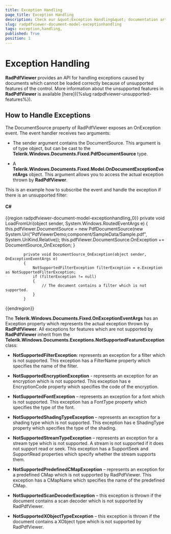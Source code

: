 ```yaml
---
title: Exception Handling 
page_title: Exception Handling 
description: Check our &quot;Exception Handling&quot; documentation article for the RadPdfViewer WPF control.
slug: radpdfviewer-document-model-exceptionhandling
tags: exception,handling,
published: True
position: 1
---
```


# Exception Handling 



__RadPdfViewer__ provides an API for handling exceptions caused by documents which cannot be loaded correctly because of unsupported features of the control. More information about the unsupported features in __RadPdfViewer__ is available [here]({%slug radpdfviewer-unsupported-features%}).
      

## How to Handle Exceptions

The DocumentSource property of RadPdfViewer exposes an OnException event. The event handler receives two arguments:

* The sender argument contains the DocumentSource. This argument is of type object, but can be cast to the __Telerik.Windows.Documents.Fixed.PdfDocumentSource__ type.
            

* A __Telerik.Windows.Documents.Fixed.Model.OnDocumentExceptionEventArgs__ object. This argument allows you to access the actual exception thrown by __RadPdfViewer__.
            

This is an example how to subscribe the event and handle the exception if there is an unsupported filter:
        

#### __C#__

{{region radpdfviewer-document-model-exceptionhandling_0}}
	        private void LoadFromUri(object sender, System.Windows.RoutedEventArgs e)
	        {
	            this.pdfViewer.DocumentSource = new PdfDocumentSource(new System.Uri("PdfViewerDemo;component/SampleData/Sample.pdf", System.UriKind.Relative));
	            this.pdfViewer.DocumentSource.OnException += DocumentSource_OnException;
	        }
	
	        private void DocumentSource_OnException(object sender, OnExceptionEventArgs e)
	        {
	            NotSupportedFilterException filterException = e.Exception as NotSupportedFilterException;
	            if (filterException != null)
	            {
	                // The document contains a filter which is not supported.
	            }
	        }
{{endregion}}



The __Telerik.Windows.Documents.Fixed.OnExceptionEventArgs__ has an Exception property which represents the actual exception thrown by __RadPdfViewer__. All exceptions for features which are not supported by __RadPdfViewer__ inherit from the __Telerik.Windows.Documents.Exceptions.NotSupportedFeatureException__ class:
        

* __NotSupportedFilterException__: represents an exception for a filter which is not supported. This exception has a FilterName property which specifies the name of the filter.
            

* __NotSupportedEncryptionException__ - represents an exception for an encryption which is not supported. This exception has e EncryptionCode property which specifies the code of the encryption.            
            

* __NotSupportedFontException__ – represents an exception for a font which is not supported. This exception has a FontType property which specifies the type of the font.            
            

* __NotSupportedShadingTypeException__ – represents an exception for a shading type which is not supported. This exception has e ShadingType property which specifies the type of the shading.            
            

* __NotSupportedStreamTypeException__ – represents an exception for a stream type which is not supported. A stream is not supported if it does not support read or seek. This exception has a SupportSeek and SupportRead properties which specify whether the stream supports them.            
            

* __NotSupportedPredefinedCMapException__ – represents an exception for a predefined CMap which is not supported by RadPdfViewer. This exception has a CMapName which specifies the name of the predefined CMap.            
            

* __NotSupportedScanDecoderException__ – this exception is thrown if the document contains a scan decoder which is not supported by RadPdfViewer.            
            

* __NotSupportedXObjectTypeException__ – this exception is thrown if the document contains a XObject type which is not supported by RadPdfViewer.  
            

